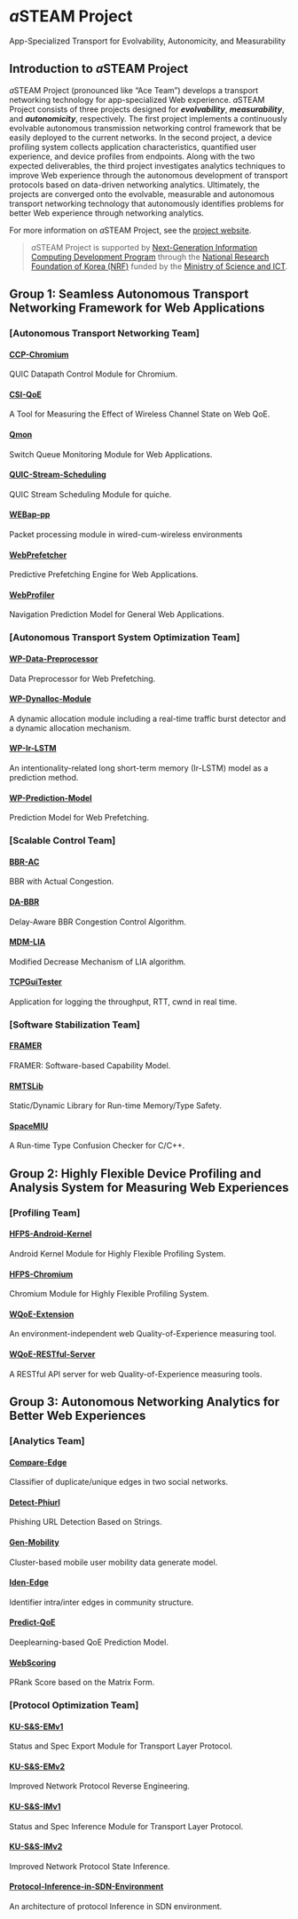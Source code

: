 # *a*STEAM Project
App-Specialized Transport for Evolvability, Autonomicity, and Measurability
## Introduction to *a*STEAM Project
*a*STEAM Project (pronounced like “Ace Team”) develops a transport networking technology for app-specialized Web experience. *a*STEAM Project consists of three projects designed for **_evolvability_**, **_measurability_**, and **_autonomicity_**, respectively. The first project implements a continuously evolvable autonomous transmission networking control framework that be easily deployed to the current networks. In the second project, a device profiling system collects application characteristics, quantified user experience, and device profiles from endpoints. Along with the two expected deliverables, the third project investigates analytics techniques to improve Web experience through the autonomous development of transport protocols based on data-driven networking analytics. Ultimately, the projects are converged onto the evolvable, measurable and autonomous transport networking technology that autonomously identifies problems for better Web experience through networking analytics.

For more information on *a*STEAM Project, see the [project website](https://asteam.korea.ac.kr/).

> *a*STEAM Project is supported by [Next-Generation Information Computing Development Program](http://www.nrf.re.kr/eng/cms/page/main?menu_no=201) through the [National Research Foundation of Korea (NRF)](http://www.nrf.re.kr/) funded by the [Ministry of Science and ICT](https://www.msit.go.kr/).

## Group 1: Seamless Autonomous Transport Networking Framework for Web Applications
### [Autonomous Transport Networking Team]
#### [CCP-Chromium](https://github.com/ku-asteam/ccp-chromium/)
QUIC Datapath Control Module for Chromium.
#### [CSI-QoE](https://github.com/ku-asteam/csi-qoe/)
A Tool for Measuring the Effect of Wireless Channel State on Web QoE.
#### [Qmon](https://github.com/ku-asteam/quic-stream-scheduling)
Switch Queue Monitoring Module for Web Applications.
#### [QUIC-Stream-Scheduling](https://github.com/ku-asteam/qmon)
QUIC Stream Scheduling Module for quiche.
#### [WEBap-pp](https://github.com/ku-asteam/webap-pp)
Packet processing module in wired-cum-wireless environments
#### [WebPrefetcher](https://github.com/ku-asteam/WebPrefetcher/)
Predictive Prefetching Engine for Web Applications.
#### [WebProfiler](https://github.com/ku-asteam/WebProfiler/)
Navigation Prediction Model for General Web Applications.

### [Autonomous Transport System Optimization Team]
#### [WP-Data-Preprocessor](https://github.com/ku-asteam/web-prediction/tree/master/preprocessor)
Data Preprocessor for Web Prefetching.
#### [WP-Dynalloc-Module](https://github.com/ku-asteam/web-prediction/tree/master/dynalloc-module)
A dynamic allocation module including a real-time traffic burst detector and a dynamic allocation mechanism.
#### [WP-Ir-LSTM](https://github.com/ku-asteam/web-prediction/tree/master/Ir-LSTM)
An intentionality-related long short-term memory (Ir-LSTM) model as a prediction method.
#### [WP-Prediction-Model](https://github.com/ku-asteam/web-prediction/tree/master/encoder)
Prediction Model for Web Prefetching.

### [Scalable Control Team]
#### [BBR-AC](https://github.com/ku-asteam/bbr-ac/)
BBR with Actual Congestion.
#### [DA-BBR](https://github.com/ku-asteam/da-bbr)
Delay-Aware BBR Congestion Control Algorithm.
#### [MDM-LIA](https://github.com/ku-asteam/mdm-lia/)
Modified Decrease Mechanism of LIA algorithm.
#### [TCPGuiTester](https://github.com/ku-asteam/TCPGuiTester)
Application for logging the throughput, RTT, cwnd in real time.

### [Software Stabilization Team]
#### [FRAMER](https://github.com/ku-asteam/miu_memory_integrity_utilities/)
FRAMER: Software-based Capability Model.
#### [RMTSLib](https://github.com/ku-asteam/miu_memory_integrity_utilities/tree/master/lib)
Static/Dynamic Library for Run-time Memory/Type Safety.
#### [SpaceMIU](https://github.com/ku-asteam/miu_memory_integrity_utilities/tree/master/frame-pass2019)
A Run-time Type Confusion Checker for C/C++.

## Group 2: Highly Flexible Device Profiling and Analysis System for Measuring Web Experiences
### [Profiling Team]
#### [HFPS-Android-Kernel](https://github.com/ku-asteam/hfps-android-kernel/)
Android Kernel Module for Highly Flexible Profiling System.
#### [HFPS-Chromium](https://github.com/ku-asteam/hfps-chromium/)
Chromium Module for Highly Flexible Profiling System.
#### [WQoE-Extension](https://github.com/ku-asteam/WQoE-Extension)
An environment-independent web Quality-of-Experience measuring tool.
#### [WQoE-RESTful-Server](https://github.com/ku-asteam/WQoE-RESTful-Server)
A RESTful API server for web Quality-of-Experience measuring tools.

## Group 3: Autonomous Networking Analytics for Better Web Experiences
### [Analytics Team]
#### [Compare-Edge](https://github.com/ku-asteam/compare_edge)
Classifier of duplicate/unique edges in two social networks.
#### [Detect-Phiurl](https://github.com/ku-asteam/detect-phiurl/)
Phishing URL Detection Based on Strings.
#### [Gen-Mobility](https://github.com/ku-asteam/gen-mobility)
Cluster-based mobile user mobility data generate model.
#### [Iden-Edge](https://github.com/ku-asteam/iden-edge)
Identifier intra/inter edges in community structure.
#### [Predict-QoE](https://github.com/ku-asteam/predict-qoe/)
Deeplearning-based QoE Prediction Model.
#### [WebScoring](https://github.com/ku-asteam/webscoring/)
PRank Score based on the Matrix Form.

### [Protocol Optimization Team]
#### [KU-S&S-EMv1](https://github.com/ku-asteam/KU-S-S-EM/tree/master/1st%20year)
Status and Spec Export Module for Transport Layer Protocol.
#### [KU-S&S-EMv2](https://github.com/ku-asteam/KU-S-S-EM/tree/master/2nd%20year)
Improved Network Protocol Reverse Engineering.
#### [KU-S&S-IMv1](https://github.com/ku-asteam/KU-S-S-IM/tree/master/1st%20year)
Status and Spec Inference Module for Transport Layer Protocol.
#### [KU-S&S-IMv2](https://github.com/ku-asteam/KU-S-S-IM/tree/master/2nd%20year)
Improved Network Protocol State Inference.
#### [Protocol-Inference-in-SDN-Environment](https://github.com/ku-asteam/Protocol-Inference-in-SDN-Environment)
An architecture of protocol Inference in SDN environment.
